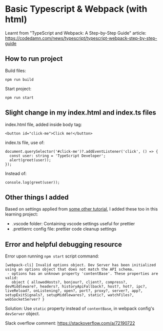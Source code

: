 # Basic Typescript & Webpack (with html)

Learnt from "TypeScript and Webpack: A Step-by-Step Guide" article: https://codedamn.com/news/typescript/typescript-webpack-step-by-step-guide

## How to run project

Build files:

```
npm run build
```

Start project:

```
npm run start
```

## Slight change in my index.html and index.ts files

index.html file, added inside body tag:

```
<button id="click-me">Click me!</button>
```

index.ts file, use of:

```
document.querySelector('#click-me')?.addEventListener('click', () => {
  const user: string = 'TypeScript Developer';
  alert(greet(user));
});
```

Instead of:

```
console.log(greet(user));
```

## Other things I added
Based on settings applied from [some other tutorial](https://github.com/Ifycode-study/cool-react-with-typescript-lib), I added these too in this learning project:
- .vscode folder: Containing vscode settings useful for prettier
- .prettierrc config file: prettier code cleanup settings

## Error and helpful debugging resource

Error upon running `npm start` script command:
````
[webpack-cli] Invalid options object. Dev Server has been initialized using an options object that does not match the API schema.
 - options has an unknown property 'contentBase'. These properties are valid:
   object { allowedHosts?, bonjour?, client?, compress?, devMiddleware?, headers?, historyApiFallback?, host?, hot?, ipc?, liveReload?, onListening?, open?, port?, proxy?, server?, app?, setupExitSignals?, setupMiddlewares?, static?, watchFiles?, webSocketServer? }
````

Solution: Use `static` property instead of `contentBase`, in webpack config's `devServer` object.

Slack overflow comment: https://stackoverflow.com/a/72190722

